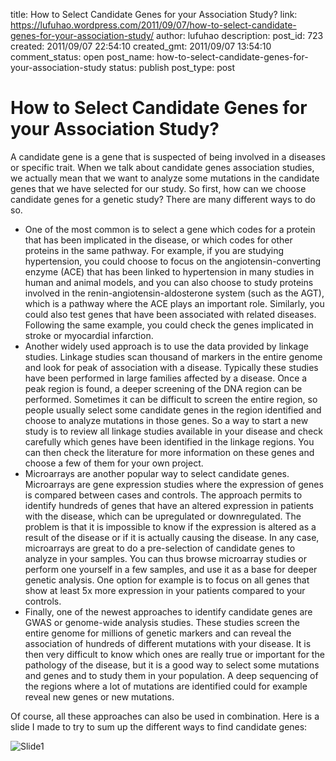 title: How to Select Candidate Genes for your Association Study?
link: https://lufuhao.wordpress.com/2011/09/07/how-to-select-candidate-genes-for-your-association-study/
author: lufuhao
description: 
post_id: 723
created: 2011/09/07 22:54:10
created_gmt: 2011/09/07 13:54:10
comment_status: open
post_name: how-to-select-candidate-genes-for-your-association-study
status: publish
post_type: post

# How to Select Candidate Genes for your Association Study?

A candidate gene is a gene that is suspected of being involved in a diseases or specific trait. When we talk about candidate genes association studies, we actually mean that we want to analyze some mutations in the candidate genes that we have selected for our study. So first, how can we choose candidate genes for a genetic study? There are many different ways to do so. 

  * One of the most common is to select a gene which codes for a protein that has been implicated in the disease, or which codes for other proteins in the same pathway. For example, if you are studying hypertension, you could choose to focus on the angiotensin-converting enzyme (ACE) that has been linked to hypertension in many studies in human and animal models, and you can also choose to study proteins involved in the renin-angiotensin-aldosterone system (such as the AGT), which is a pathway where the ACE plays an important role. Similarly, you could also test genes that have been associated with related diseases. Following the same example, you could check the genes implicated in stroke or myocardial infarction. 
  * Another widely used approach is to use the data provided by linkage studies. Linkage studies scan thousand of markers in the entire genome and look for peak of association with a disease. Typically these studies have been performed in large families affected by a disease. Once a peak region is found, a deeper screening of the DNA region can be performed. Sometimes it can be difficult to screen the entire region, so people usually select some candidate genes in the region identified and choose to analyze mutations in those genes. So a way to start a new study is to review all linkage studies available in your disease and check carefully which genes have been identified in the linkage regions. You can then check the literature for more information on these genes and choose a few of them for your own project. 
  * Microarrays are another popular way to select candidate genes. Microarrays are gene expression studies where the expression of genes is compared between cases and controls. The approach permits to identify hundreds of genes that have an altered expression in patients with the disease, which can be upregulated or downregulated. The problem is that it is impossible to know if the expression is altered as a result of the disease or if it is actually causing the disease. In any case, microarrays are great to do a pre-selection of candidate genes to analyze in your samples. You can thus browse microarray studies or perform one yourself in a few samples, and use it as a base for deeper genetic analysis. One option for example is to focus on all genes that show at least 5x more expression in your patients compared to your controls. 
  * Finally, one of the newest approaches to identify candidate genes are GWAS or genome-wide analysis studies. These studies screen the entire genome for millions of genetic markers and can reveal the association of hundreds of different mutations with your disease. It is then very difficult to know which ones are really true or important for the pathology of the disease, but it is a good way to select some mutations and genes and to study them in your population. A deep sequencing of the regions where a lot of mutations are identified could for example reveal new genes or new mutations. 

Of course, all these approaches can also be used in combination. Here is a slide I made to try to sum up the different ways to find candidate genes: 

![Slide1](http://lufuhao.files.wordpress.com/2011/09/slide1_thumb.jpg)